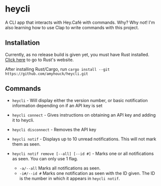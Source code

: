 # heycli
A CLI app that interacts with Hey.Café with commands. Why? Why not! I'm also learning how to use Clap to write commands with this project.

## Installation
Currently, as no release build is given yet, you must have Rust installed. [Click here](http://www.rust-lang.org) to go to Rust's website.

After installing Rust/Cargo, run `cargo install --git https://github.com/amyhouck/heycli.git`

## Commands
- `heycli` - Will display either the version number, or basic notification information depending on if an API key is set
- `heycli connect` - Gives instructions on obtaining an API key and adding it to heycli.
- `heycli disconnect` - Removes the API key

- `heycli notif` - Displays up to 10 unread notifications. This will not mark them as seen.
- `heycli notif remove [--all] [--id #]` - Marks one or all notifications as seen. You can only use 1 flag.
    - `-a/--all` Marks all notifications as seen.
    - `-i#/--id #` Marks one notification as seen with the ID given. The ID is the number in which it appears in `heycli notif`.
